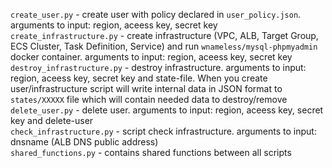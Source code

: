 `create_user.py` - create user with policy declared in `user_policy.json`. arguments to input: region, aceess key, secret key  
`create_infrastructure.py` - create infrastructure (VPC, ALB, Target Group, ECS Cluster, Task Definition, Service) and run `wnameless/mysql-phpmyadmin` docker container. arguments to input: region, aceess key, secret key   
`destroy_infrastructure.py` - destroy infrastructure. arguments to input: region, aceess key, secret key and state-file. When you create user/infrastructure script will write internal data in JSON format to `states/XXXXX` file which will contain needed data to destroy/remove   
`delete_user.py` - delete user. arguments to input: region, aceess key, secret key and delete-user  
`check_infrastructure.py` - script check infrastructure. arguments to input: dnsname (ALB DNS public address)  
`shared_functions.py` - contains shared functions between all scripts  